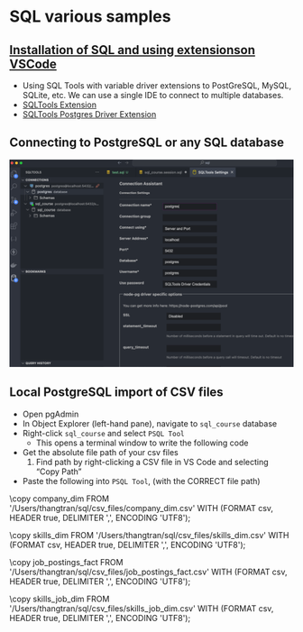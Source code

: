 # SQL various samples

## [Installation of SQL and using extensionson VSCode](https://www.youtube.com/watch?v=7mz73uXD9DA&t=906s)

- Using SQL Tools with variable driver extensions to PostGreSQL, MySQL, SQLite, etc. We can use a single IDE to connect to multiple databases.
- [SQLTools Extension](https://marketplace.visualstudio.com/items?itemName=mtxr.sqltools)
- [SQLTools Postgres Driver Extension](https://marketplace.visualstudio.com/items?itemName=mtxr.sqltools-driver-pg)

## Connecting to PostgreSQL or any SQL database

![Create connection to local PostgreSQL](./images/SqlToolConnecting.png)

## Local PostgreSQL import of CSV files

- Open pgAdmin
- In Object Explorer (left-hand pane), navigate to `sql_course` database
- Right-click `sql_course` and select `PSQL Tool`
  - This opens a terminal window to write the following code
- Get the absolute file path of your csv files
  1.  Find path by right-clicking a CSV file in VS Code and selecting “Copy Path”
- Paste the following into `PSQL Tool`, (with the CORRECT file path)

\copy company_dim FROM '/Users/thangtran/sql/csv_files/company_dim.csv' WITH (FORMAT csv, HEADER true, DELIMITER ',', ENCODING 'UTF8');

\copy skills_dim FROM '/Users/thangtran/sql/csv_files/skills_dim.csv' WITH (FORMAT csv, HEADER true, DELIMITER ',', ENCODING 'UTF8');

\copy job_postings_fact FROM '/Users/thangtran/sql/csv_files/job_postings_fact.csv' WITH (FORMAT csv, HEADER true, DELIMITER ',', ENCODING 'UTF8');

\copy skills_job_dim FROM '/Users/thangtran/sql/csv_files/skills_job_dim.csv' WITH (FORMAT csv, HEADER true, DELIMITER ',', ENCODING 'UTF8');
